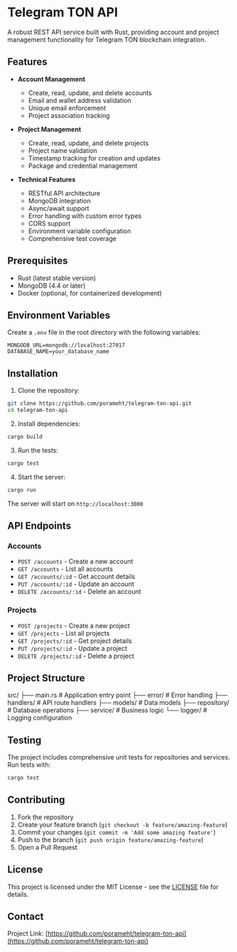 # Telegram TON API

A robust REST API service built with Rust, providing account and project management functionality for Telegram TON blockchain integration.

## Features
- **Account Management**
  - Create, read, update, and delete accounts
  - Email and wallet address validation
  - Unique email enforcement
  - Project association tracking

- **Project Management**
  - Create, read, update, and delete projects
  - Project name validation
  - Timestamp tracking for creation and updates
  - Package and credential management

- **Technical Features**
  - RESTful API architecture
  - MongoDB integration
  - Async/await support
  - Error handling with custom error types
  - CORS support
  - Environment variable configuration
  - Comprehensive test coverage

## Prerequisites

- Rust (latest stable version)
- MongoDB (4.4 or later)
- Docker (optional, for containerized development)

## Environment Variables

Create a `.env` file in the root directory with the following variables: 

```env
MONGODB_URL=mongodb://localhost:27017
DATABASE_NAME=your_database_name
```

## Installation

1. Clone the repository:
```bash
git clone https://github.com/porameht/telegram-ton-api.git
cd telegram-ton-api
```

2. Install dependencies:
```bash
cargo build
```

3. Run the tests:
```bash
cargo test
```

4. Start the server:
```bash
cargo run
```

The server will start on `http://localhost:3000`

## API Endpoints

### Accounts

- `POST /accounts` - Create a new account
- `GET /accounts` - List all accounts
- `GET /accounts/:id` - Get account details
- `PUT /accounts/:id` - Update an account
- `DELETE /accounts/:id` - Delete an account

### Projects

- `POST /projects` - Create a new project
- `GET /projects` - List all projects
- `GET /projects/:id` - Get project details
- `PUT /projects/:id` - Update a project
- `DELETE /projects/:id` - Delete a project

## Project Structure

src/
├── main.rs # Application entry point
├── error/ # Error handling
├── handlers/ # API route handlers
├── models/ # Data models
├── repository/ # Database operations
├── service/ # Business logic
└── logger/ # Logging configuration

## Testing

The project includes comprehensive unit tests for repositories and services. Run tests with:

```bash
cargo test
```

## Contributing

1. Fork the repository
2. Create your feature branch (`git checkout -b feature/amazing-feature`)
3. Commit your changes (`git commit -m 'Add some amazing feature'`)
4. Push to the branch (`git push origin feature/amazing-feature`)
5. Open a Pull Request

## License

This project is licensed under the MIT License - see the [LICENSE](LICENSE) file for details.

## Contact

Project Link: [https://github.com/porameht/telegram-ton-api](https://github.com/porameht/telegram-ton-api)

